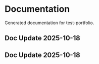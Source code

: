 # Documentation

Generated documentation for test-portfolio.

## Doc Update 2025-10-18

## Doc Update 2025-10-18
